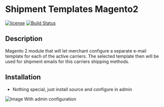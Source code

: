 Shipment Templates Magento2
======

[![license](https://img.shields.io/github/license/mashape/apistatus.svg)](LICENSE.md)
[![Build Status](https://travis-ci.org/austris-argalis/carriertemplates-magento2.svg?branch=master)](https://travis-ci.org/austris-argalis/carriertemplates-magento2)

## Description
Magento 2 module that will let merchant configure a separate e-mail template for each of the active carriers.
The selected template then will be used for shipment emails for this carriers shipping methods.

## Installation
- Nothing special, just install source and configure in admin

![Image With admin configuration](https://www.dropbox.com/s/0nywpengw819wbc/img.png?raw=1)

